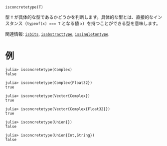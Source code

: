 ```
isconcretetype(T)
```

型 `T` が具体的な型であるかどうかを判断します。具体的な型とは、直接的なインスタンス（`typeof(x) === T` となる値 `x`）を持つことができる型を意味します。

関連情報: [`isbits`](@ref), [`isabstracttype`](@ref), [`issingletontype`](@ref).

# 例

```jldoctest
julia> isconcretetype(Complex)
false

julia> isconcretetype(Complex{Float32})
true

julia> isconcretetype(Vector{Complex})
true

julia> isconcretetype(Vector{Complex{Float32}})
true

julia> isconcretetype(Union{})
false

julia> isconcretetype(Union{Int,String})
false
```

